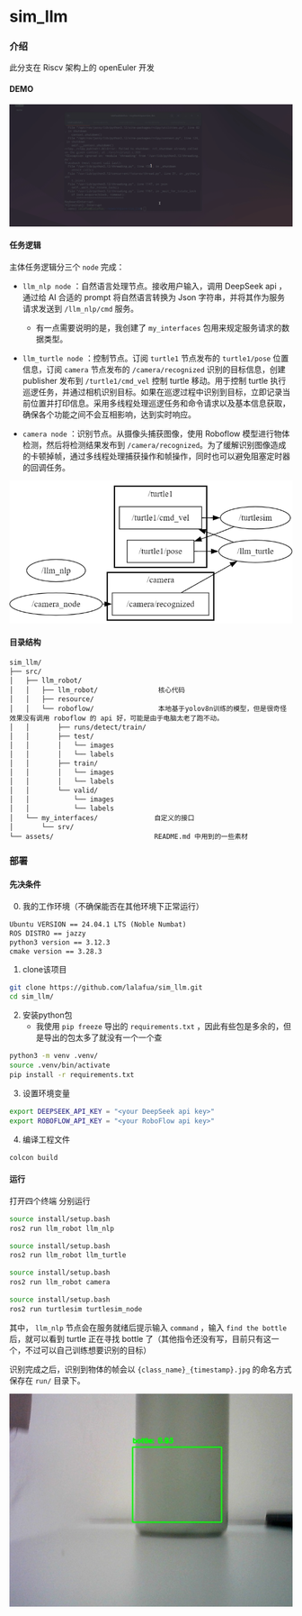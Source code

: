 # sim_llm
  
### 介绍
  
此分支在 Riscv 架构上的 openEuler 开发
  
#### DEMO
![](assets/demo.gif)  
  
#### 任务逻辑
主体任务逻辑分三个 `node` 完成：
  
- `llm_nlp node` ：自然语言处理节点。接收用户输入，调用 DeepSeek api ，通过给 AI 合适的 prompt 将自然语言转换为 Json 字符串，并将其作为服务请求发送到 `/llm_nlp/cmd` 服务。
    - 有一点需要说明的是，我创建了 `my_interfaces` 包用来规定服务请求的数据类型。
  
- `llm_turtle node` ：控制节点。订阅 `turtle1` 节点发布的 `turtle1/pose` 位置信息，订阅 `camera` 节点发布的 `/camera/recognized` 识别的目标信息，创建 publisher 发布到 `/turtle1/cmd_vel` 控制 turtle 移动。用于控制 turtle 执行巡逻任务，并通过相机识别目标。如果在巡逻过程中识别到目标，立即记录当前位置并打印信息。采用多线程处理巡逻任务和命令请求以及基本信息获取，确保各个功能之间不会互相影响，达到实时响应。
  
- `camera node` ：识别节点。从摄像头捕获图像，使用 Roboflow 模型进行物体检测，然后将检测结果发布到 `/camera/recognized`。为了缓解识别图像造成的卡顿掉帧，通过多线程处理捕获操作和帧操作，同时也可以避免阻塞定时器的回调任务。
  

![](assets/rosgraph.png)  
  
#### 目录结构
```
sim_llm/
├── src/
│   ├── llm_robot/
│   │   ├── llm_robot/               核心代码
│   │   ├── resource/
│   │   └── roboflow/                本地基于yolov8n训练的模型，但是很奇怪效果没有调用 roboflow 的 api 好，可能是由于电脑太老了跑不动。
│   │       ├── runs/detect/train/
│   │       ├── test/                
│   │       │   └── images
│   │       │   └── labels
│   │       ├── train/
│   │       │   └── images
│   │       │   └── labels
│   │       └── valid/
│   │           └── images
│   │           └── labels
│   └── my_interfaces/              自定义的接口
│       └── srv/
└── assets/                         README.md 中用到的一些素材
```
  
### 部署
  
#### 先决条件
0. 我的工作环境（不确保能否在其他环境下正常运行）
  
```
Ubuntu VERSION == 24.04.1 LTS (Noble Numbat)
ROS DISTRO == jazzy
python3 version == 3.12.3
cmake version == 3.28.3
```
  
1. clone该项目
  
```bash
git clone https://github.com/lalafua/sim_llm.git
cd sim_llm/
```
  
2. 安装python包
    - 我使用 `pip freeze` 导出的 `requirements.txt` ，因此有些包是多余的，但是导出的包太多了就没有一个一个查
  
```bash
python3 -m venv .venv/
source .venv/bin/activate
pip install -r requirements.txt
```

3. 设置环境变量

```bash
export DEEPSEEK_API_KEY = "<your DeepSeek api key>"
export ROBOFLOW_API_KEY = "<your RoboFlow api key>"
``` 

4. 编译工程文件
  
```bash
colcon build
```
  
#### 运行
  
打开四个终端
分别运行
  
```bash
source install/setup.bash
ros2 run llm_robot llm_nlp
```
```bash
source install/setup.bash
ros2 run llm_robot llm_turtle
```
```bash
source install/setup.bash
ros2 run llm_robot camera
```
```bash
source install/setup.bash
ros2 run turtlesim turtlesim_node
```
  
其中， `llm_nlp` 节点会在服务就绪后提示输入 `command` ，输入 `find the bottle` 后，就可以看到 turtle 正在寻找 bottle 了（其他指令还没有写，目前只有这一个，不过可以自己训练想要识别的目标）

识别完成之后，识别到物体的帧会以 `{class_name}_{timestamp}.jpg` 的命名方式保存在 `run/` 目录下。

![](run/bottle_20250120-153002.jpg)
  
  
  
